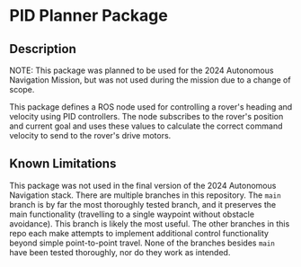 # PID Planner Package
 
## Description
NOTE: This package was planned to be used for the 2024 Autonomous Navigation
Mission, but was not used during the mission due to a change of scope.

This package defines a ROS node used for controlling a rover's heading and
velocity using PID controllers. The node subscribes to the rover's position
and current goal and uses these values to calculate the correct command velocity
to send to the rover's drive motors.

## Known Limitations
This package was not used in the final version of the 2024 Autonomous Navigation
stack. There are multiple branches in this repository. The `main` branch is by
far the most thoroughly tested branch, and it preserves the main functionality
(travelling to a single waypoint without obstacle avoidance). This branch is
likely the most useful. The other branches in this repo each make attempts to
implement additional control functionality beyond simple point-to-point travel.
None of the branches besides `main` have been tested thoroughly, nor do they work
as intended.